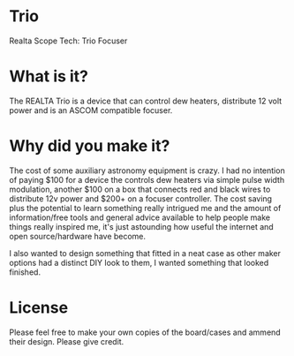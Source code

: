 # Trio
Realta Scope Tech: Trio Focuser

# What is it?

The REALTA Trio is a device that can control dew heaters, distribute 12 volt power and is an ASCOM compatible focuser. 

# Why did you make it?

The cost of some auxiliary astronomy equipment is crazy. I had no intention of paying $100 for a device the controls dew heaters via simple pulse width modulation, another $100 on a box that connects red and black wires to distribute 12v power and $200+ on a focuser controller. The cost saving plus the potential to learn something really intrigued me and the amount of information/free tools and general advice available to help people make things really inspired me, it's just astounding how useful the internet and open source/hardware have become. 

I also wanted to design something that fitted in a neat case as other maker options had a distinct DIY look to them, I wanted something that looked finished.

# License

Please feel free to make your own copies of the board/cases and ammend their design. Please give credit.
